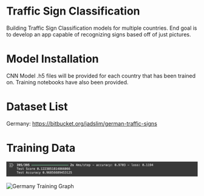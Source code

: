 # Traffic Sign Classification

Building Traffic Sign Classification models for multiple countries. End goal is to develop an app capable of recognizing signs based off of just pictures.

# Model Installation

CNN Model .h5 files will be provided for each country that has been trained on. Training notebooks have also been provided.

# Dataset List

Germany: https://bitbucket.org/jadslim/german-traffic-signs

# Training Data

![Germany Training Accuracy](https://github.com/Rohan-Siva/TrafficSignClassification/blob/main/imgs/germany_accuracy.png)

![Germany Training Graph]([https://github.com/[username]/[reponame]/blob/[branch]/image.jpg?raw=true](https://github.com/Rohan-Siva/TrafficSignClassification/blob/main/imgs/germany_accuracy.png))
